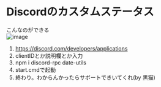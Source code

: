 # Discordのカスタムステータス
こんなのができる<br>
![image](https://user-images.githubusercontent.com/42853476/196944615-970eb8e4-0784-48b9-8481-0f3e0053397d.png)
<br>
1. https://discord.com/developers/applications
2. clientIDとか説明欄とか入力
3. npm i discord-rpc date-utils
4. start.cmdで起動
5. 終わり。わからんかったらサポートできいてくれ(by 黒猫)
